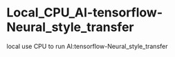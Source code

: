 # Local_CPU_AI-tensorflow-Neural_style_transfer
local use CPU to run AI:tensorflow-Neural_style_transfer
